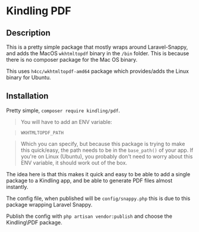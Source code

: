 # Kindling PDF

## Description

This is a pretty simple package that mostly wraps around Laravel-Snappy, and adds the MacOS `wkhtmltopdf` binary in the `/bin` folder. This is because there is no composer package for the Mac OS binary.

This uses `h4cc/wkhtmltopdf-amd64` package which provides/adds the Linux binary for Ubuntu.

## Installation

Pretty simple, `composer require kindling/pdf`.

> You will have to add an ENV variable: 

> `WKHTMLTOPDF_PATH` 

> Which you can specify, but because this package is trying to make this quick/easy, the path needs to be in the `base_path()` of your app. If you're on Linux (Ubuntu), you probably don't need to worry about this ENV variable, it should work out of the box.

The idea here is that this makes it quick and easy to be able to add a single package to a Kindling app, and be able to generate PDF files almost instantly.

The config file, when published will be `config/snappy.php` this is due to this package wrapping Laravel Snappy.

Publish the config with `php artisan vendor:publish` and choose the Kindling\PDF package.
